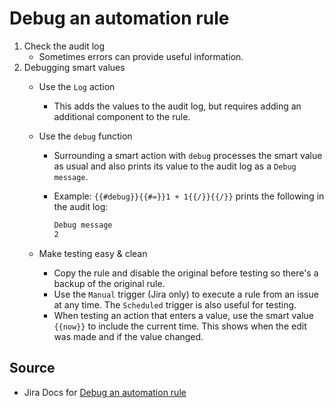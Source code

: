 # Debug an automation rule

1. Check the audit log
    * Sometimes errors can provide useful information.
1. Debugging smart values
    * Use the `Log` action
        * This adds the values to the audit log, but requires adding an additional component to the rule.
    * Use the `debug` function
        * Surrounding a smart action with `debug` processes the smart value as usual and also prints its value to the audit log as a `Debug message`.
        * Example: `{{#debug}}{{#=}}1 + 1{{/}}{{/}}` prints the following in the audit log:

            ```sh
            Debug message
            2
            ```

    * Make testing easy & clean
        * Copy the rule and disable the original before testing so there's a backup of the original rule.
        * Use the `Manual` trigger (Jira only) to execute a rule from an issue at any time. The `Scheduled` trigger is also useful for testing.
        * When testing an action that enters a value, use the smart value `{{now}}` to include the current time. This shows when the edit was made and if the value changed.

## Source

* Jira Docs for [Debug an automation rule](https://support.atlassian.com/cloud-automation/docs/debug-an-automation-rule/)
